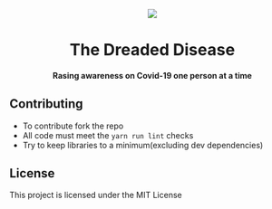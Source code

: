 <p align="center">
<img src="https://raw.githubusercontent.com/samrath2007/DreadedDisease/readme/public/static/logo.png" />
</p>

<h1 align="center">The Dreaded Disease</h1>
<h4 align="center">Rasing awareness on Covid-19 one person at a time</h4>

## Contributing
- To contribute fork the repo
- All code must meet the `yarn run lint` checks
- Try to keep libraries to a minimum(excluding dev dependencies)
## License
This project is licensed under the MIT License
